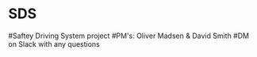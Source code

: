 # SDS
#Saftey Driving System project
#PM's: Oliver Madsen & David Smith 
#DM on Slack with any questions
